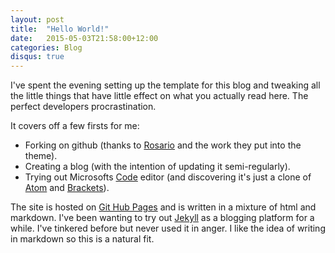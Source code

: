 ```yaml
---
layout: post
title:  "Hello World!"
date:   2015-05-03T21:58:00+12:00
categories: Blog
disqus: true
---
```


I've spent the evening setting up the template for this blog and tweaking all the little things that have little effect on what you actually read here. The perfect developers procrastination.

It covers off a few firsts for me:

* Forking on github (thanks to [Rosario][github-fork] and the work they put into the theme).
* Creating a blog (with the intention of updating it semi-regularly).
* Trying out Microsofts [Code][ms-code] editor (and discovering it's just a clone of [Atom][atom] and [Brackets][brackets]).

The site is hosted on [Git Hub Pages][github-pages] and is written in a mixture of html and markdown. I've been wanting to try out [Jekyll][jekyll] as a blogging platform for a while. I've tinkered before but never used it in anger. I like the idea of writing in markdown so this is a natural fit. 


[jekyll]:http://jekyllrb.com/
[github-pages]: https://pages.github.com/
[ms-code]: https://code.visualstudio.com
[atom]: https://atom.io/
[brackets]: http://brackets.io/
[github-fork]: https://github.com/rosario/kasper
[github-wd]: https://github.com/williamdenton
[jekyll-gh]: https://github.com/mojombo/jekyll
[jekyll]:    http://jekyllrb.com

